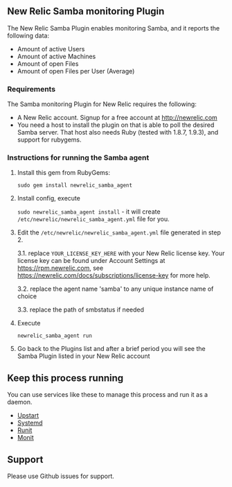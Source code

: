 ## New Relic Samba monitoring Plugin

The New Relic Samba Plugin enables monitoring Samba, and it reports the following data:

* Amount of active Users
* Amount of active Machines
* Amount of open Files
* Amount of open Files per User (Average)

### Requirements

The Samba monitoring Plugin for New Relic requires the following:

* A New Relic account. Signup for a free account at http://newrelic.com
* You need a host to install the plugin on that is able to poll the desired Samba server. That host also needs Ruby (tested with 1.8.7, 1.9.3), and support for rubygems.

### Instructions for running the Samba agent

1. Install this gem from RubyGems:

    `sudo gem install newrelic_samba_agent`

2. Install config, execute

    `sudo newrelic_samba_agent install` - it will create `/etc/newrelic/newrelic_samba_agent.yml` file for you.

3. Edit the `/etc/newrelic/newrelic_samba_agent.yml` file generated in step 2. 
 
    3.1. replace `YOUR_LICENSE_KEY_HERE` with your New Relic license key. Your license key can be found under Account Settings at https://rpm.newrelic.com, see https://newrelic.com/docs/subscriptions/license-key for more help.

    3.2. replace the agent name 'samba' to any unique instance name of choice

    3.3. replace the path of smbstatus if needed

4. Execute

    `newrelic_samba_agent run`
  
5. Go back to the Plugins list and after a brief period you will see the Samba Plugin listed in your New Relic account


## Keep this process running

You can use services like these to manage this process and run it as a daemon.

- [Upstart](http://upstart.ubuntu.com/)
- [Systemd](http://www.freedesktop.org/wiki/Software/systemd/)
- [Runit](http://smarden.org/runit/)
- [Monit](http://mmonit.com/monit/)

## Support

Please use Github issues for support.